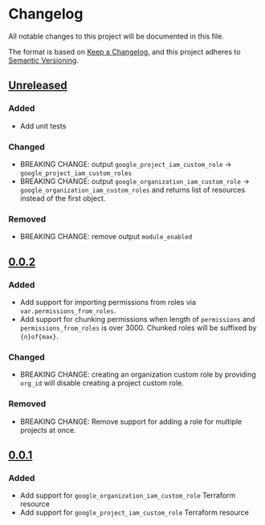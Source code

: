 # Changelog

All notable changes to this project will be documented in this file.

The format is based on [Keep a Changelog](https://keepachangelog.com/en/1.0.0/),
and this project adheres to [Semantic Versioning](https://semver.org/spec/v2.0.0.html).

## [Unreleased]

### Added

- Add unit tests

### Changed

- BREAKING CHANGE: output `google_project_iam_custom_role` -> `google_project_iam_custom_roles`
- BREAKING CHANGE: output `google_organization_iam_custom_role` -> `google_organization_iam_custom_roles` and returns list of resources instead of the first object.

### Removed

- BREAKING CHANGE: remove output `module_enabled`

## [0.0.2]

### Added

- Add support for importing permissions from roles via `var.permissions_from_roles`.
- Add support for chunking permissions when length of `permissions` and `permissions_from_roles` is over 3000.
  Chunked roles will be suffixed by `{n}of{max}`.

### Changed

- BREAKING CHANGE: creating an organization custom role by providing `org_id` will disable creating a project custom role.

### Removed

- BREAKING CHANGE: Remove support for adding a role for multiple projects at once.

## [0.0.1]

### Added

- Add support for `google_organization_iam_custom_role` Terraform resource
- Add support for `google_project_iam_custom_role` Terraform resource

[unreleased]: https://github.com/mineiros-io/terraform-google-iam-custom-role/compare/v0.0.2...HEAD
[0.0.2]: https://github.com/mineiros-io/terraform-google-iam-custom-role/compare/v0.0.1...v0.0.2
[0.0.1]: https://github.com/mineiros-io/terraform-google-iam-custom-role/releases/tag/v0.0.1
